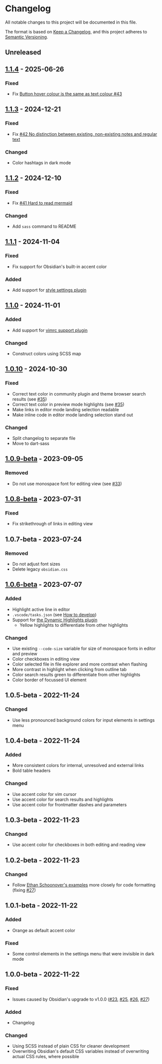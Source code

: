 # Changelog

All notable changes to this project will be documented in this file.

The format is based on [Keep a Changelog](https://keepachangelog.com/en/1.0.0/),
and this project adheres to [Semantic Versioning](https://semver.org/spec/v2.0.0.html).

## Unreleased

## [1.1.4] - 2025-06-26

### Fixed

- Fix [Button hover colour is the same as text colour #43](https://github.com/harmtemolder/obsidian-solarized/issues/43)

## [1.1.3] - 2024-12-21

### Fixed

- Fix [#42 No distinction between existing, non-existing notes and regular text](https://github.com/harmtemolder/obsidian-solarized/issues/42)

### Changed

- Color hashtags in dark mode

## [1.1.2] - 2024-12-10

### Fixed

- Fix [#41 Hard to read mermaid](https://github.com/harmtemolder/obsidian-solarized/issues/41)

### Changed

- Add `sass` command to README

## [1.1.1] - 2024-11-04

### Fixed

- Fix support for Obsidian's built-in accent color

### Added

- Add support for [style settings plugin](https://github.com/mgmeyers/obsidian-style-settings)

## [1.1.0] - 2024-11-01

### Added

- Add support for [vimrc support plugin](https://github.com/esm7/obsidian-vimrc-support)

### Changed

- Construct colors using SCSS map

## [1.0.10] - 2024-10-30

### Fixed

- Correct text color in community plugin and theme browser search results (see [#35](https://github.com/harmtemolder/obsidian-solarized/issues/35))
- Correct text color in preview mode highlights (see [#35](https://github.com/harmtemolder/obsidian-solarized/issues/35))
- Make links in editor mode landing selection readable
- Make inline code in editor mode landing selection stand out

### Changed

- Split changelog to separate file
- Move to dart-sass

## [1.0.9-beta] - 2023-09-05

### Removed

- Do not use monospace font for editing view (see [#33](https://github.com/harmtemolder/obsidian-solarized/issues/33))

## [1.0.8-beta] - 2023-07-31

### Fixed

- Fix strikethrough of links in editing view

## 1.0.7-beta - 2023-07-24

### Removed

- Do not adjust font sizes
- Delete legacy `obsidian.css`

## [1.0.6-beta] - 2023-07-07

### Added

- Highlight active line in editor
- `.vscode/tasks.json` (see [How to develop](https://github.com/harmtemolder/obsidian-solarized?tab=readme-ov-file#how-to-develop))
- Support for [the Dynamic Highlights plugin](https://github.com/nothingislost/obsidian-dynamic-highlights)
  - Yellow highlights to differentiate from other highlights

### Changed

- Use existing `--code-size` variable for size of monospace fonts in editor and preview
- Color checkboxes in editing view
- Color selected file in file explorer and more contrast when flashing
- More contrast in highlight when clicking from outline tab
- Color search results green to differentiate from other highlights
- Color border of focussed UI element

## 1.0.5-beta - 2022-11-24

### Changed

- Use less pronounced background colors for input elements in settings menu

## 1.0.4-beta - 2022-11-24

### Added

- More consistent colors for internal, unresolved and external links
- Bold table headers

### Changed

- Use accent color for vim cursor
- Use accent color for search results and highlights
- Use accent color for frontmatter dashes and parameters

## 1.0.3-beta - 2022-11-23

### Changed

- Use accent color for checkboxes in both editing and reading view

## 1.0.2-beta - 2022-11-23

### Changed

- Follow [Ethan Schoonover's examples](https://ethanschoonover.com/solarized/#screenshots) more closely for code formatting (fixing [#27](https://github.com/harmtemolder/obsidian-solarized/issues/27))

## 1.0.1-beta - 2022-11-22

### Added

- Orange as default accent color

### Fixed

- Some control elements in the settings menu that were invisible in dark mode

## 1.0.0-beta - 2022-11-22

### Fixed

- Issues caused by Obsidian's upgrade to v1.0.0 ([#23](https://github.com/harmtemolder/obsidian-solarized/issues/23), [#25](https://github.com/harmtemolder/obsidian-solarized/issues/25), [#26](https://github.com/harmtemolder/obsidian-solarized/issues/26), [#27](https://github.com/harmtemolder/obsidian-solarized/issues/27))

### Added

- Changelog

### Changed

- Using SCSS instead of plain CSS for cleaner development
- Overwriting Obsidian's default CSS variables instead of overwriting actual CSS rules, where possible

[1.1.4]: https://github.com/harmtemolder/obsidian-solarized/releases/tag/v1.1.4
[1.1.3]: https://github.com/harmtemolder/obsidian-solarized/releases/tag/v1.1.3
[1.1.2]: https://github.com/harmtemolder/obsidian-solarized/releases/tag/v1.1.2
[1.1.1]: https://github.com/harmtemolder/obsidian-solarized/releases/tag/v1.1.1
[1.1.0]: https://github.com/harmtemolder/obsidian-solarized/releases/tag/v1.1.0
[1.0.10]: https://github.com/harmtemolder/obsidian-solarized/releases/tag/v1.0.10
[1.0.9-beta]: https://github.com/harmtemolder/obsidian-solarized/releases/tag/v1.0.9-beta
[1.0.8-beta]: https://github.com/harmtemolder/obsidian-solarized/releases/tag/v1.0.8-beta
[1.0.6-beta]: https://github.com/harmtemolder/obsidian-solarized/releases/tag/v1.0.6-beta
